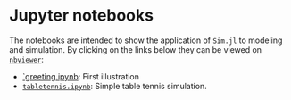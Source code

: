 # Jupyter notebooks

The notebooks are intended to show the application of `Sim.jl` to modeling and simulation. By clicking on the links below they can be viewed on [`nbviewer`](https://nbviewer.jupyter.org):

- [`greeting.ipynb](https://nbviewer.jupyter.org/github/pbayer/Sim.jl/blob/master/docs/notebooks/greeting.ipynb): First illustration
- [`tabletennis.ipynb`](https://nbviewer.jupyter.org/github/pbayer/Sim.jl/blob/master/docs/notebooks/tabletennis.ipynb): Simple table tennis simulation.
